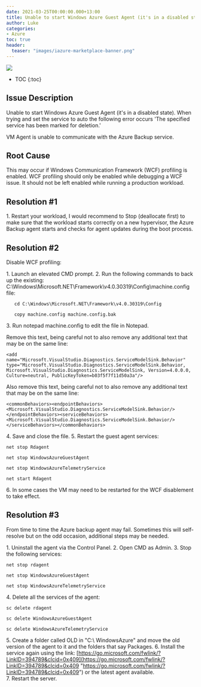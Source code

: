 ```yaml
---
date: 2021-03-25T00:00:00.000+13:00
title: Unable to start Windows Azure Guest Agent (it's in a disabled state)
author: Luke
categories:
- Azure
toc: true
header: 
  teaser: "images/iazure-marketplace-banner.png"
---
```

![](https://csharpcorner.azureedge.net/article/an-overview-of-azure-backup/Images/An%20Overview%20Of%20Azure%20Backup01.png)

* TOC
{:toc}

## Issue Description

Unable to start Windows Azure Guest Agent (it's in a disabled state). When trying and set the service to auto the following error occurs 'The specified service has been marked for deletion.'

VM Agent is unable to communicate with the Azure Backup service.

## Root Cause

This may occur if Windows Communication Framework (WCF) profiling is enabled. WCF profiling should only be enabled while debugging a WCF issue. It should not be left enabled while running a production workload.

## Resolution #1

1\. Restart your workload, I would recommend to Stop (deallocate first) to make sure that the workload starts correctly on a new hypervisor, the Azure Backup agent starts and checks for agent updates during the boot process.

## Resolution #2

Disable WCF profiling:

1\. Launch an elevated CMD prompt.
2\. Run the following commands to back up the existing: C:\\Windows\\Microsoft.NET\\Framework\\v4.0.30319\\Config\\machine.config file:

       cd C:\Windows\Microsoft.NET\Framework\v4.0.30319\Config

       copy machine.config machine.config.bak
3\. Run notepad machine.config to edit the file in Notepad.

Remove this text, being careful not to also remove any additional text that may be on the same line:

    <add name="Microsoft.VisualStudio.Diagnostics.ServiceModelSink.Behavior" type="Microsoft.VisualStudio.Diagnostics.ServiceModelSink.Behavior, Microsoft.VisualStudio.Diagnostics.ServiceModelSink, Version=4.0.0.0, Culture=neutral, PublicKeyToken=b03f5f7f11d50a3a"/>

Also remove this text, being careful not to also remove any additional text that may be on the same line:

    <commonBehaviors><endpointBehaviors><Microsoft.VisualStudio.Diagnostics.ServiceModelSink.Behavior/></endpointBehaviors><serviceBehaviors><Microsoft.VisualStudio.Diagnostics.ServiceModelSink.Behavior/></serviceBehaviors></commonBehaviors>

4\. Save and close the file.
5\. Restart the guest agent services:

    net stop Rdagent
    
    net stop WindowsAzureGuestAgent
    
    net stop WindowsAzureTelemetryService
    
    net start Rdagent

6\. In some cases the VM may need to be restarted for the WCF disablement to take effect.

## Resolution #3

From time to time the Azure backup agent may fail. Sometimes this will self-resolve but on the odd occasion, additional steps may be needed.

1\. Uninstall the agent via the Control Panel.
2\. Open CMD as Admin.
3\. Stop the following services:

    net stop rdagent
    
    net stop WindowsAzureGuestAgent
    
    net stop WindowsAzureTelemetryService 

4\. Delete all the services of the agent:

    sc delete rdagent
    
    sc delete WindowsAzureGuestAgent
    
    sc delete WindowsAzureTelemetryService 
   
5\. Create a folder called OLD in "C:\ WindowsAzure" and move the old version of the agent to it and the folders that say Packages. 
6\. Install the service again using the link: [https://go.microsoft.com/fwlink/?LinkID=394789&clcid=0x409](https://go.microsoft.com/fwlink/?LinkID=394789&clcid=0x409 "https://go.microsoft.com/fwlink/?LinkID=394789&clcid=0x409") or the latest agent available.  
7\. Restart the server.

